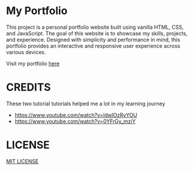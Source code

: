 # My Portfolio

This project is a personal portfolio website built using vanilla HTML, CSS, and JavaScript. The goal of this website is to showcase my skills, projects, and experience. Designed with simplicity and performance in mind, this portfolio provides an interactive and responsive user experience across various devices.

Visit my portfolio [here](https://shoabahamed.github.io/MyPortfolio/)

# CREDITS

These two tutorial tutorials helped me a lot in my learning journey
* https://www.youtube.com/watch?v=ldwlOzRvYOU
* https://www.youtube.com/watch?v=0YFrGy_mzjY


# LICENSE

[MIT LICENSE](LICENSE)
